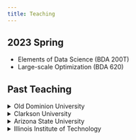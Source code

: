 ```yaml
---
title: Teaching
---
```

## 2023 Spring
+ Elements of Data Science (BDA 200T)
+ Large-scale Optimization (BDA 620)

## Past Teaching

<details>
<summary> Old Dominion University</summary>

- Advanced Machine Learning Techniques (MATH 696)
  - 2020 Spring  
- Programming Languages for Data Science (BDA 401/501)
  - 2021 Fall; 2022 Fall
- Introduction to Machine Learning (BDA 411/511)
  - 2019 Fall; 2020 Fall; 2021 Fall; 2022 Fall
- Mathematical Foundations of Machine Learning (BDA 611)
  - 2022 Spring
- Large-scale Optimization (BDA 620)
  - 2021 Spring
- Optimization in Data Science (MATH 696)
  - 2020 Summer 
</details>

<details>
<summary> Clarkson University</summary>

- Calc II (MA 132)
  - 2014 Spring; 2016 Spring; 2017 Spring
- Calc III (MA 231)
  - 2014 Spring
- Abstract Linear Algebra (MA 313)
  - 2018 Fall
- Advanced Calc I (MA 321)
  - 2015 Fall; 2016 Fall
- Advanced Calc II (MA 322)
  - 2014 Spring; 2016 Spring
- Complex Analysis (MA 362/562)
  - 2019 Spring
- Real Analysis (MA 522)
  - 2012 Fall; 2013 Fall; 2014 Fall; 2015 Fall; 2016 Fall; 2017 Fall; 2018 Fall
- Functional Analysis (MA 525)
  - 2013 Spring; 2015 Spring; 2017 Spring; 2019 Spring
- Convex Optimization and Analysis (MA 526)
  - 2017 Fall
- Numerical Analysis (MA 578)
  - 2012 Fall; 2014 Fall
- Applied Optimization (MA 579)
  - 2015 Spring
- Applied Math Seminar (MA 725)
  - 2013 Spring
</details>

<details>
<summary> Arizona State University</summary>

- Introductory Applied Statistics (STP 420)
  - 2010 Fall; 2011 Fall; 2012 Spring
- Probability (STP 421)
  - 2011 Spring; 2011 Fall
</details>

<details>
<summary> Illinois Institute of Technology</summary>

- Calc I (MAT 151)
  - 2009 Fall
- Calc II (MAT 152)
  - 2010 Spring 
- Probability and Statistics (MAT 474)
  - 2010 Spring
</details>
